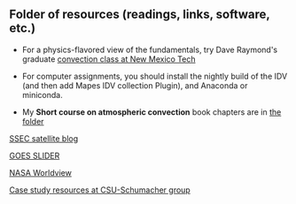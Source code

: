 ## Folder of resources (readings, links, software, etc.) 

* For a physics-flavored view of the fundamentals, try Dave Raymond's graduate [convection class at New Mexico Tech](http://kestrel.nmt.edu/~raymond/classes/ph536/index.xhtml)

* For computer assignments, you should install the nightly build of the IDV (and then add Mapes IDV collection Plugin), and Anaconda or miniconda. 

* My **Short course on atmospheric convection** book chapters are in [the folder](https://github.com/ATMOcanes/ATM663_convection_meso/tree/master/Resources/Mapes_Shortcourse_book) 

[SSEC satellite blog](http://cimss.ssec.wisc.edu/goes/blog/)

[GOES SLIDER](http://rammb-slider.cira.colostate.edu)

[NASA Worldview](https://worldview.earthdata.nasa.gov/)

[Case study resources at CSU-Schumacher group](http://schumacher.atmos.colostate.edu/resources/resources.php)

